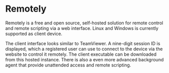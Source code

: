 # Remotely

Remotely is a free and open source, self-hosted solution for remote control and remote scripting via a web interface. Linux and Windows is currently supported as client device.

The client interface looks similar to TeamViewer. A nine-digit session ID is displayed, which a registered user can use to connect to the device via the website to control it remotely. The client executable can be downloaded from this hosted instance.
There is also a even more advanced background agent that provide unattended access and remote scripting.